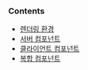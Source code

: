 
### Contents
- [렌더링 환경](./Rendering%20Environment.md)
- [서버 컴포넌트](./Server%20Component.md)
- [클라이언트 컴포넌트](./Client%20Component.md)
- [복합 컴포넌트](./Composite%20Patterns.md)